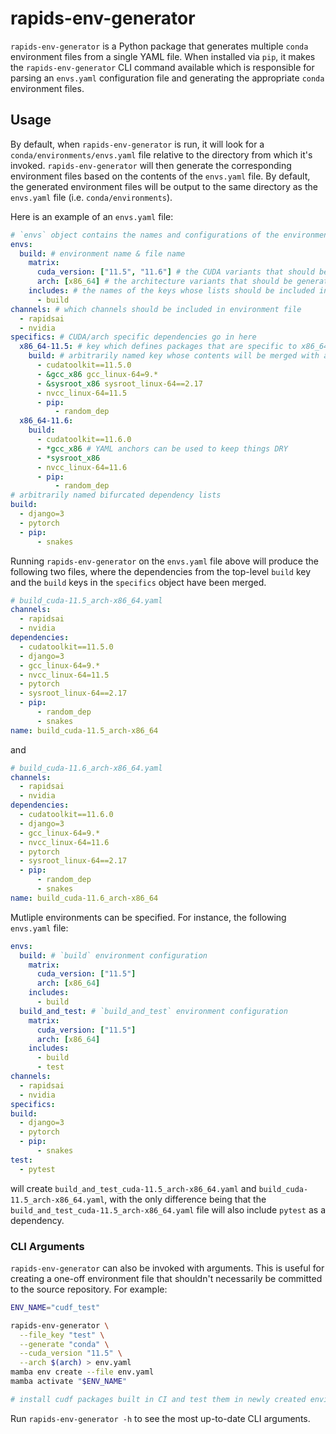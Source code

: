 # rapids-env-generator

`rapids-env-generator` is a Python package that generates multiple `conda` environment files from a single YAML file. When installed via `pip`, it makes the `rapids-env-generator` CLI command available which is responsible for parsing an `envs.yaml` configuration file and generating the appropriate `conda` environment files.

## Usage

By default, when `rapids-env-generator` is run, it will look for a `conda/environments/envs.yaml` file relative to the directory from which it's invoked. `rapids-env-generator` will then generate the corresponding environment files based on the contents of the `envs.yaml` file. By default, the generated environment files will be output to the same directory as the `envs.yaml` file (i.e. `conda/environments`).

Here is an example of an `envs.yaml` file:

```yaml
# `envs` object contains the names and configurations of the environment files that should be created
envs:
  build: # environment name & file name
    matrix:
      cuda_version: ["11.5", "11.6"] # the CUDA variants that should be generated
      arch: [x86_64] # the architecture variants that should be generated
    includes: # the names of the keys whose lists should be included in the final environment file
      - build
channels: # which channels should be included in environment file
  - rapidsai
  - nvidia
specifics: # CUDA/arch specific dependencies go in here
  x86_64-11.5: # key which defines packages that are specific to x86_64 architecture and CUDA 11.5
    build: # arbitrarily named key whose contents will be merged with a top-level `build` list if it exists
      - cudatoolkit==11.5.0
      - &gcc_x86 gcc_linux-64=9.*
      - &sysroot_x86 sysroot_linux-64==2.17
      - nvcc_linux-64=11.5
      - pip:
          - random_dep
  x86_64-11.6:
    build:
      - cudatoolkit==11.6.0
      - *gcc_x86 # YAML anchors can be used to keep things DRY
      - *sysroot_x86
      - nvcc_linux-64=11.6
      - pip:
          - random_dep
# arbitrarily named bifurcated dependency lists
build:
  - django=3
  - pytorch
  - pip:
      - snakes
```

Running `rapids-env-generator` on the `envs.yaml` file above will produce the following two files, where the dependencies from the top-level `build` key and the `build` keys in the `specifics` object have been merged.

```yaml
# build_cuda-11.5_arch-x86_64.yaml
channels:
  - rapidsai
  - nvidia
dependencies:
  - cudatoolkit==11.5.0
  - django=3
  - gcc_linux-64=9.*
  - nvcc_linux-64=11.5
  - pytorch
  - sysroot_linux-64==2.17
  - pip:
      - random_dep
      - snakes
name: build_cuda-11.5_arch-x86_64
```

and

```yaml
# build_cuda-11.6_arch-x86_64.yaml
channels:
  - rapidsai
  - nvidia
dependencies:
  - cudatoolkit==11.6.0
  - django=3
  - gcc_linux-64=9.*
  - nvcc_linux-64=11.6
  - pytorch
  - sysroot_linux-64==2.17
  - pip:
      - random_dep
      - snakes
name: build_cuda-11.6_arch-x86_64
```

Mutliple environments can be specified. For instance, the following `envs.yaml` file:

```yaml
envs:
  build: # `build` environment configuration
    matrix:
      cuda_version: ["11.5"]
      arch: [x86_64]
    includes:
      - build
  build_and_test: # `build_and_test` environment configuration
    matrix:
      cuda_version: ["11.5"]
      arch: [x86_64]
    includes:
      - build
      - test
channels:
  - rapidsai
  - nvidia
specifics:
build:
  - django=3
  - pytorch
  - pip:
      - snakes
test:
  - pytest
```

will create `build_and_test_cuda-11.5_arch-x86_64.yaml` and `build_cuda-11.5_arch-x86_64.yaml`, with the only difference being that the `build_and_test_cuda-11.5_arch-x86_64.yaml` file will also include `pytest` as a dependency.

### CLI Arguments

`rapids-env-generator` can also be invoked with arguments. This is useful for creating a one-off environment file that shouldn't necessarily be committed to the source repository. For example:

```sh
ENV_NAME="cudf_test"

rapids-env-generator \
  --file_key "test" \
  --generate "conda" \
  --cuda_version "11.5" \
  --arch $(arch) > env.yaml
mamba env create --file env.yaml
mamba activate "$ENV_NAME"

# install cudf packages built in CI and test them in newly created environment...
```

Run `rapids-env-generator -h` to see the most up-to-date CLI arguments.

